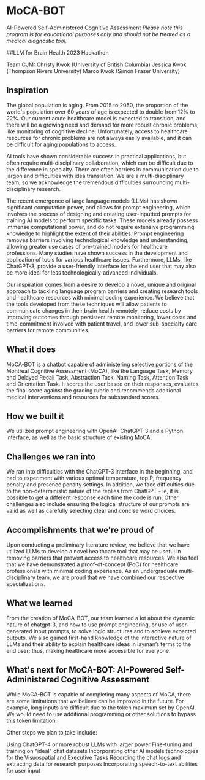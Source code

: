 # MoCA-BOT
AI-Powered Self-Administered Cognitive Assessment
*Please note this program is for educational purposes only and should not be treated as a medical diagnostic tool.*


##LLM for Brain Health 2023 Hackathon

Team CJM:
Christy Kwok (University of British Columbia)
Jessica Kwok (Thompson Rivers University)
Marco Kwok (Simon Fraser University)

## Inspiration
The global population is aging. From 2015 to 2050, the proportion of the world's population over 60 years of age is expected to double from 12% to 22%. Our current acute healthcare model is expected to transition, and there will be a growing need and demand for more robust chronic problems, like monitoring of cognitive decline. Unfortunately, access to healthcare resources for chronic problems are not always easily available, and it can be difficult for aging populations to access. 

AI tools have shown considerable success in practical applications, but often require multi-disciplinary collaboration, which can be difficult due to the difference in specialty. There are often barriers in communication due to jargon and difficulties with idea translation. We are a multi-disciplinary team, so we acknowledge the tremendous difficulties surrounding multi-disciplinary research. 

The recent emergence of large language models (LLMs) has shown significant computation power, and allows for prompt engineering, which involves the process of designing and creating user-inputted prompts for training AI models to perform specific tasks. These models already possess immense computational power, and do not require extensive programming knowledge to highlight the extent of their abilities. Prompt engineering removes barriers involving technological knowledge and understanding, allowing greater use cases of pre-trained models for healthcare professions. Many studies have shown success in the development and application of tools for various healthcare issues. Furthermore, LLMs, like ChatGPT-3, provide a user-friendly interface for the end user that may also be more ideal for less technologically-advanced individuals.  

Our inspiration comes from a desire to develop a novel, unique and original approach to tackling language program barriers and creating research tools and healthcare resources with minimal coding experience. We believe that the tools developed from these techniques will allow patients to communicate changes in their brain health remotely, reduce costs by improving outcomes through persistent remote monitoring, lower costs and time-commitment involved with patient travel, and lower sub-specialty care barriers for remote communities. 

## What it does
MoCA-BOT is a chatbot capable of administering selective portions of the Montreal Cognitive Assessment (MoCA), like the Language Task, Memory and Delayed Recall Task, Abstraction Task, Naming Task, Attention Task and Orientation Task. It scores the user based on their responses, evaluates the final score against the grading rubric and recommends additional medical interventions and resources for substandard scores. 

## How we built it
We utilized prompt engineering with OpenAI-ChatGPT-3 and a Python interface, as well as the basic structure of existing MoCA.

## Challenges we ran into
We ran into difficulties with the ChatGPT-3 interface in the beginning, and had to experiment with various optimal temperature, top P, frequency penalty and presence penalty settings. In addition, we face difficulties due to the non-deterministic nature of the replies from ChatGPT - ie, it is possible to get a different response each time the code is run. Other challenges also include ensuring the logical structure of our prompts are valid as well as carefully selecting clear and concise word choices. 

## Accomplishments that we're proud of
Upon conducting a preliminary literature review, we believe that we have utilized LLMs to develop a novel healthcare tool that may be useful in removing barriers that prevent access to healthcare resources. We also feel that we have demonstrated a proof-of-concept (PoC) for healthcare professionals with minimal coding experience. As an undergraduate multi-disciplinary team, we are proud that we have combined our respective specializations. 

## What we learned
From the creation of MoCA-BOT, our team learned a lot about the dynamic nature of chatgpt-3, and how to use prompt engineering, or use of user-generated input prompts, to solve logic structures and to achieve expected outputs. We also gained first-hand knowledge of the interactive nature of LLMs and their ability to explain healthcare ideas in layman’s terms to the end user; thus, making healthcare more accessible for everyone. 

## What's next for MoCA-BOT: AI-Powered Self-Administered Cognitive Assessment
While MoCA-BOT is capable of completing many aspects of MoCA, there are some limitations that we believe can be improved in the future. For example, long inputs are difficult due to the token maximum set by OpenAI. We would need to use additional programming or other solutions to bypass this token limitation.

Other steps we plan to take include:

Using ChatGPT-4 or more robust LLMs with larger power
Fine-tuning and training on "ideal" chat datasets 
Incorporating other AI models technologies for the Visuospatial and Executive Tasks
Recording the chat logs and extracting data for research purposes
Incorporating speech-to-text abilities for user input





